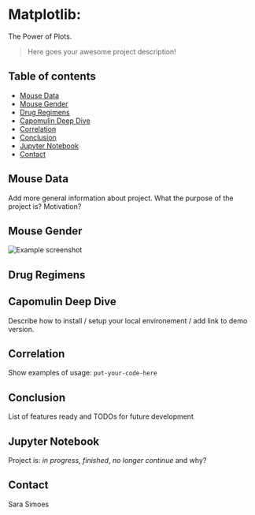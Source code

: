 # Matplotlib: 
The Power of Plots. 

> Here goes your awesome project description!

## Table of contents
* [Mouse Data](#mouse_data)
* [Mouse Gender](#mouse_gender)
* [Drug Regimens](#drug_regimens)
* [Capomulin Deep Dive](#capomilin_deep_dive)
* [Correlation](#correlation)
* [Conclusion](#conclusoin)
* [Jupyter Notebook](#jupyter_notebook)
* [Contact](#contact)

## Mouse Data
Add more general information about project. What the purpose of the project is? Motivation?

## Mouse Gender
![Example screenshot](./img/screenshot.png)

## Drug Regimens

## Capomulin Deep Dive
Describe how to install / setup your local environement / add link to demo version.

## Correlation
Show examples of usage:
`put-your-code-here`

## Conclusion
List of features ready and TODOs for future development


## Jupyter Notebook
Project is: _in progress_, _finished_, _no longer continue_ and why?


## Contact

Sara Simoes
